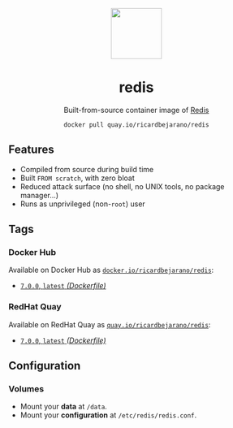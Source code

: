 <div align="center">
	<p><img src="https://emojipedia-us.s3.dualstack.us-west-1.amazonaws.com/thumbs/320/apple/325/balloon_1f388.png" width="100px"></p>
	<h1>redis</h1>
	<p>Built-from-source container image of <a href="https://redis.io/">Redis</a></p>
	<code>docker pull quay.io/ricardbejarano/redis</code>
</div>


## Features

* Compiled from source during build time
* Built `FROM scratch`, with zero bloat
* Reduced attack surface (no shell, no UNIX tools, no package manager...)
* Runs as unprivileged (non-`root`) user


## Tags

### Docker Hub

Available on Docker Hub as [`docker.io/ricardbejarano/redis`](https://hub.docker.com/r/ricardbejarano/redis):

- [`7.0.0`, `latest` *(Dockerfile)*](Dockerfile)

### RedHat Quay

Available on RedHat Quay as [`quay.io/ricardbejarano/redis`](https://quay.io/repository/ricardbejarano/redis):

- [`7.0.0`, `latest` *(Dockerfile)*](Dockerfile)


## Configuration

### Volumes

- Mount your **data** at `/data`.
- Mount your **configuration** at `/etc/redis/redis.conf`.
